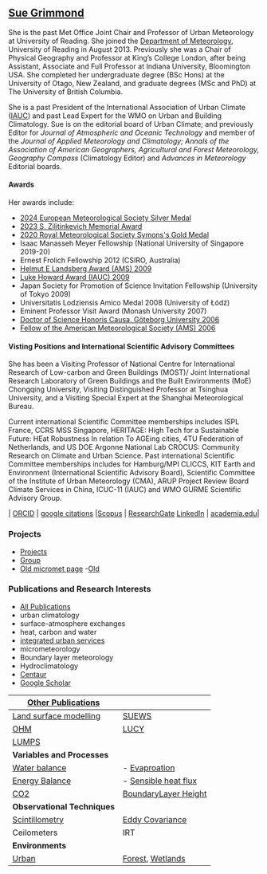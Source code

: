## [Sue Grimmond](https://research.reading.ac.uk/meteorology/people/sue-grimmond/) 

 She is the past Met Office Joint Chair and Professor of Urban Meteorology at University of Reading. She joined the [Department of Meteorology](http://www.met.reading.ac.uk/), University of Reading in August 2013. Previously she was a Chair of Physical Geography and Professor at King’s College London, after being Assistant, Associate and Full Professor at Indiana University, Bloomington USA. She completed her undergraduate degree (BSc Hons) at the University of Otago, New Zealand, and graduate degrees (MSc and PhD) at The University of British Columbia. 
 
 She is a past President of the International Association of Urban Climate ([IAUC](http://www.urban-climate.org/)) and past Lead Expert for the WMO on Urban and Building Climatology. Sue is on the editorial board of Urban Climate; and previously Editor for *Journal of Atmospheric and Oceanic Technology* and member of the *Journal of Applied Meteorology and Climatology; Annals of the Association of American Geographers, Agricultural and Forest Meteorology, Geography Compass* (Climatology Editor) and *Advances in Meteorology* Editorial boards. 

#### Awards

Her awards include:
- [2024 European Meteorological Society Silver Medal](https://www.emetsoc.org/awards/award/sue-grimmond/)
- [2023 S. Zilitinkevich Memorial Award](https://www.emetsoc.org/awards/award-category/collaborations-on-other-awards/zilitinkevich-award/)
- [2020 Royal Meteorological Society Symons's Gold Medal](https://www.rmets.org/awards-and-prizes-distinguished-work-and-careers-2020)
- Isaac Manasseh Meyer Fellowship (National University of Singapore 2019-20)
- Ernest Frolich Fellowship 2012 (CSIRO, Australia)
- [Helmut E Landsberg Award (AMS) 2009](https://www.ametsoc.org/index.cfm/ams/about-ams/ams-awards-honors/awards/awards-for-outstanding-contributions/the-helmut-e-landsberg-award/)
- [Luke Howard Award (IAUC) 2009](https://urban-climate.org/awards/)
- Japan Society for Promotion of Science Invitation Fellowship (University of Tokyo 2009)
- Universitatis Lodziensis Amico Medal 2008 (University of Łódź)
- Eminent Professor Visit Award (Monash University 2007)
- [Doctor of Science Honoris Causa, Göteborg University 2006](https://www.gu.se/en/science/about-us/honorary-doctors)
- [Fellow of the American Meteorological Society (AMS) 2006](https://www.ametsoc.org/index.cfm/ams/about-ams/ams-organization-and-administration/list-of-fellows/)

#### Visting Positions and International Scientific Advisory Committees

She has been a Visiting Professor of National Centre for International Research of Low-carbon and Green Buildings (MOST)/ Joint International Research Laboratory of Green Buildings and the Built Environments (MoE) Chongqing University, Visiting Distinguished Professor at Tsinghua University, and a Visiting Special Expert at the Shanghai Meteorological Bureau. 

Current international Scientific Committee memberships includes ISPL France, CCRS MSS Singapore, HERITAGE: High Tech for a Sustainable Future: HEat Robustness In relation To AGEing cities, 4TU Federation of Netherlands, and US DOE Argonne National Lab CROCUS: Community Research on Climate and Urban Science. Past international Scientific Committee memberships includes for Hamburg/MPI CLICCS, KIT Earth and Environment (International Scientific Advisory Board), Scientific Committee of the Institute of Urban Meteorology (CMA), ARUP Project Review Board Climate Services in China, ICUC-11 (IAUC) and WMO GURME Scientific Advisory Group.

| [ORCID](http://orcid.org/0000-0002-3166-9415) | [google citations](https://scholar.google.co.uk/citations?user=wlxFPjkAAAAJ&hl=en) |[Scopus](https://www.scopus.com/authid/detail.uri?authorId=55188785600) | [ResearchGate](http://www.researchgate.net/profile/C_Sue_Grimmond/)  [LinkedIn](http://uk.linkedin.com/pub/sue-grimmond/2/4a5/185) | [academia.edu](http://reading.academia.edu/SueGrimmond)|

### Projects

- [Projects](https://suegrimmond.github.io/Projects)
- [Group](https://suegrimmond.github.io/People)
- [Old micromet page](https://micromet.reading.ac.uk/%20sue-grimmond/)
 -[Old](https://suegrimmond.github.io/Old/Combined.md)

### Publications and Research Interests

- [All Publications](https://suegrimmond.github.io/PublicationsSG) 
- urban climatology
- surface-atmosphere exchanges
- heat, carbon and water
- [integrated urban services](https://library.wmo.int/records/item/56760-guidance-on-integrated-urban-hydrometeorological-climate-and-environmental-services-volume-i#.X4RMA-aSmMp%3C)
- micrometeorology 
- Boundary layer meteorology
- Hydroclimatology
- [Centaur](https://centaur.reading.ac.uk/view/creators/90005257.html)
- [Google Scholar](https://scholar.google.com/citations?user=wlxFPjkAAAAJ&hl=en)

| [Other Publications](https://suegrimmond.github.io/Publications)  | |
|--|--|
|[Land surface modelling](https://centaur.reading.ac.uk/cgi/search/archive/simple?screen=Search&order=&q=grimmond+model&_action_search=Search) |[SUEWS](http://centaur.reading.ac.uk/cgi/search/archive/simple?screen=Search&order=&q=SUEWS&_action_search=Search) |
| [OHM](http://centaur.reading.ac.uk/cgi/search/archive/simple?screen=Search&order=&q=grimmond+OHM&_action_search=Search) | [LUCY](https://centaur.reading.ac.uk/cgi/search/archive/simple?screen=Search&order=&q=grimmond+LUCY&_action_search=Search) |
| [LUMPS](http://centaur.reading.ac.uk/cgi/search/archive/simple?screen=Search&order=&q=LUMPS+grimmond&_action_search=Search) |
| **Variables and Processes** |
| [Water balance](http://centaur.reading.ac.uk/cgi/search/archive/simple?screen=Search&order=&q=grimmond+%22water+balance%22&_action_search=Search)| - [Evaproation](http://centaur.reading.ac.uk/cgi/search/archive/simple?screen=Search&order=&q=grimmond+evaporation&_action_search=Search)
| [Energy Balance](http://centaur.reading.ac.uk/cgi/search/archive/simple?screen=Search&order=&q=grimmond+%22energy+balance%22&_action_search=Search)| - [Sensible heat flux](http://centaur.reading.ac.uk/cgi/search/archive/simple?screen=Search&order=&q=grimmond+%22sensible+heat+flux%22&_action_search=Search)|
| [CO2](http://centaur.reading.ac.uk/cgi/search/simple?screen=Search&order=&q=grimmond+CO2&_action_search=Search)| [BoundaryLayer Height](http://centaur.reading.ac.uk/cgi/search/archive/simple?screen=Search&order=&q=grimmond+%22boundary+layer+height%22&_action_search=Search)|
|**Observational Techniques**|
| [Scintillometry](http://centaur.reading.ac.uk/cgi/search/simple?screen=Search&order=&q=grimmond+scintillometry&_action_search=Search)|[Eddy Covariance](http://centaur.reading.ac.uk/cgi/search/simple?screen=Search&order=&q=grimmond+eddy+covariance&_action_search=Search) |
 | Ceilometers | IRT |
 | **Environments** |
| [Urban](http://centaur.reading.ac.uk/cgi/search/archive/simple?screen=Search&order=&q=grimmond+urban&_action_search=Search)| [Forest](http://centaur.reading.ac.uk/cgi/search/simple?screen=Search&order=&q=grimmond+forest&_action_search=Search),  [Wetlands]() |


